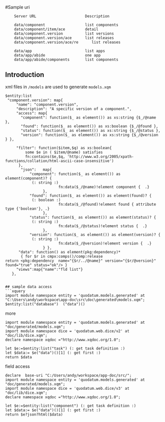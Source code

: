 #Sample uri

```
    Server URL                      Description
    
    data/component                  list components
    data/component/item/ace         detail
    data/component.version          list versions
    data/component.version/ace      list releases
    data/component.version/ace/re      list releases
    
    data/app                        list apps
    data/app/abide                  one app
    data/app/abide/components       list components
```

## Introduction
xml files in `/models` are used to generate `models.xqm`


    $entity:list
     "component.version": map{
         "name": "component.version",
         "description": "A specific version of a component.",
         "access": map{ 
           "component": function($_ as element()) as xs:string {$_/@name },
           "found": function($_ as element()) as xs:boolean {$_/@found },
           "status": function($_ as element()) as xs:string {$_/@status },
           "version": function($_ as element()) as xs:string {$_/@version } },
        
         "filter": function($item,$q) as xs:boolean{ 
             some $e in ( $item/@name) satisfies
             fn:contains($e,$q, 'http://www.w3.org/2005/xpath-functions/collation/html-ascii-case-insensitive')
          },
           "json":   map{ 
               "component": function($_ as element()) as element(component)? {
                (: string :)
                            fn:data($_/@name)!element component {  .} 
                     },
               "found": function($_ as element()) as element(found)? {
                (: boolean :)
                            fn:data($_/@found)!element found { attribute type {'boolean'}, .} 
                     },
               "status": function($_ as element()) as element(status)? {
                (: string :)
                            fn:data($_/@status)!element status {  .} 
                     },
               "version": function($_ as element()) as element(version)? {
                (: string :)
                            fn:data($_/@version)!element version {  .} 
                     } },
          "data": function() as element(pkg:dependency)*
           { for $r in cmpx:comps()/comp:release
    return <pkg:dependency  name="{$r/../@name}" version="{$r/@version}" found="true" status="ok"/> }
         "views":map{"name":"fld list"}
       },
```

## sample data access
```xquery
import module namespace entity = 'quodatum.models.generated' at "C:\Users\andy\workspace\app-doc\src\doc\generated\models.xqm";
$entity:list("database")  ("data")() 
```
more
```xquery
import module namespace entity = 'quodatum.models.generated' at "doc/generated/models.xqm";
import module namespace dice = 'quodatum.web.dice/v2' at "doc/lib/dice.xqm";
declare namespace xqdoc ="http://www.xqdoc.org/1.0";

let $e:=$entity:list("task") (: get task definition :)
let $data:= $e("data")()[1] (: get first :)
return $data
``` 

field access
```
declare  base-uri "C:/Users/andy/workspace/app-doc/src/";
import module namespace entity = 'quodatum.models.generated' at "doc/generated/models.xqm";
import module namespace dice = 'quodatum.web.dice/v3' at "doc/lib/dice.xqm";
declare namespace xqdoc ="http://www.xqdoc.org/1.0";

let $e:=$entity:list("component") (: get task definition :)
let $data:= $e("data")()[1] (: get first :)
return $e?json?html($data)
```
